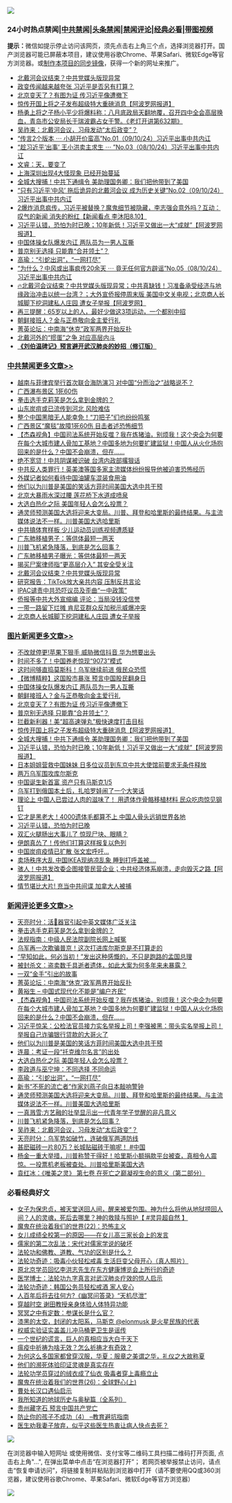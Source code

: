 ![](https://raw.githubusercontent.com/jsvpn/jsproxy/dev/64photo/fqnews-qr.jpg)

<div id="tt">
<h3>24小时热点禁闻|<a href="#%E4%B8%AD%E5%85%B1%E7%A6%81%E9%97%BB%E6%9B%B4%E5%A4%9A%E6%96%87%E7%AB%A0">中共禁闻</a>|<a href="#%E5%9B%BE%E7%89%87%E6%96%B0%E9%97%BB%E6%9B%B4%E5%A4%9A%E6%96%87%E7%AB%A0">头条禁闻</a>|<a href="#%E6%96%B0%E9%97%BB%E8%AF%84%E8%AE%BA%E6%9B%B4%E5%A4%9A%E6%96%87%E7%AB%A0">禁闻评论|<a href="#%E5%BF%85%E7%9C%8B%E7%BB%8F%E5%85%B8%E5%A5%BD%E6%96%87">经典必看</a>|<a href="https://696153.xyz/3" target="_blank">带图视频</a></h3>
<div><b>提示：</b>微信如提示停止访问该网页，须先点击右上角三个点，选择浏览器打开。国产浏览器可能已屏蔽本项目，建议使用谷歌Chrome、苹果Safari、微软Edge等官方浏览器。或<a href="%E5%88%B6%E4%BD%9Cgit%E7%A6%81%E9%97%BB%E9%95%9C%E5%83%8F.md">制作本项目的同步镜像</a>，获得一个新的网址来推广。</div>
<ul>

<li><a href="/cbnews/20240810/2073110.md">北戴河会议结束？中共党媒头版现异常</a></li>
<li><a href="/baitai/20240810/2073103.md">政变传闻越来越夸张 习近平是否另有打算？</a></li>
<li><a href="/topimagenews/20240811/2073219.md">北京变天了？有图为证 传习近平像遭撤下</a></li>
<li><a href="/topimagenews/20240811/2073192.md">惊传开国上将之子发布超级特大重磅消息【阿波罗网报道】</a></li>
<li><a href="/sohnews/20240810/2073062.md">杨勇上将之子杨小平少将爆料称：八月底政局天翻地覆，召开四中全会高层换血，青岛市公安局长于瑞波霸占女干警。《老灯开讲第632期》</a></li>
<li><a href="/comments/20240811/2073193.md">吴祚来：北戴河会议，习母发动“太后政变”？</a></li>
<li><a href="/sohnews/20240810/2073132.md">“传言2个版本 ⋯ 小胡开价蛮高”No.01（09/10/24）习近平出事中共内讧</a></li>
<li><a href="/sohnews/20240811/2073155.md">“趁习近平‘出事’ 王小洪卖主求生 ⋯ ”No.03（08/10/24）习近平出事中共内讧</a></li>
<li><a href="/sohnews/20240810/2073043.md">文睿：天，要变了</a></li>
<li><a href="/cnnews/20240811/2073225.md">上海深圳出现4大怪现象 已经开始蔓延</a></li>
<li><a href="/topimagenews/20240811/2073191.md">全城大搜捕！中共下通缉令 美助理国务卿：我们把他带到了美国</a></li>
<li><a href="/sohnews/20240810/2073138.md">“只有习近平‘中风’ 拖后诡异的北戴河会议 成为历史关键”No.02（09/10/24）习近平出事中共内讧</a></li>
<li><a href="/sohnews/20240811/2073227.md">2爆炸消息疯传，习近平被替换？魔鬼细节被隐藏，李志强会意外吗？互动：叹气的新闻 消失的粉红【新闻看点 李沐阳8.10】</a></li>
<li><a href="/topimagenews/20240811/2073181.md">习近平认错，恐怕为时已晚；10年新低！习近平又做出一大“成就”【阿波罗网报道】</a></li>
<li><a href="/topimagenews/20240811/2073234.md">中国体操女队爆发内讧 两队员为一男人互撕</a></li>
<li><a href="/topimagenews/20240811/2073197.md">普京别无选择 只能靠“合并领土”？</a></li>
<li><a href="/comments/20240811/2073221.md">高瑜：“引蛇出洞”，“一网打尽”</a></li>
<li><a href="/sohnews/20240811/2073153.md">“为什么？中风或出事疯传20余天 ⋯ 竟无任何官方辟谣”No.05（08/10/24）习近平出事中共内讧</a></li>
<li><a href="/sohnews/20240811/2073144.md">🔥北戴河会议结束？中共党媒头版现异常；中共真缺钱！习准备承受经济与地缘政治冲击以统一台湾？；大外宣侨报停周末版 美国中文关电视；北京商人长城脚下挖洞建私人庄园 遭女子举报【阿波罗网】</a></li>
<li><a href="/health/20240810/2073066.md">再三提醒：65岁以上的人，最好少做这3项运动，一个都别中招</a></li>
<li><a href="/topimagenews/20240811/2073233.md">朝鲜接班人？金与正恭敬向金主爱行礼</a></li>
<li><a href="/comments/20240811/2073260.md">菁英论坛：中南海“休克”政军两界开始反扑</a></li>
<li><a href="/ssgc/20240810/2073123.md">北戴河外的“掼蛋”之争 对应高层内斗</a></li>
<li><b><a href="/comments/20200207/1272816.md" target="_blank">《刘伯温碑记》预言避开武汉肺炎的妙招（修订版）</a></b></li>
</ul>
</div>

<div class="catlist">
<h3><a href="/cbnews/" target="_blank">中共禁闻</a><span><a href="/cbnews/" target="_blank" rel="nofollow">更多文章>></a></span></h3>
<ul>
<li><a href="/cbnews/20240811/2073304.md" target="_blank">越南与菲律宾举行首次联合海防演习 对中国“分而治之”战略说不？</a></li>
<li><a href="/cbnews/20240811/2073289.md" target="_blank">广西瀑布景区 1死60伤</a></li>
<li><a href="/comments/20240811/2073284.md" target="_blank">拳击选手克莉芙是怎么拿到金牌的？</a></li>
<li><a href="/cbnews/20240811/2073232.md" target="_blank">山东炭疽或已流传到河北 风险难估</a></li>
<li><a href="/cbnews/20240811/2073272.md" target="_blank">整个中国黑暗无人能幸免！“刀把子”们也纷纷鸣冤</a></li>
<li><a href="/cbnews/20240811/2073271.md" target="_blank">广西景区“魔毯”故障1死60伤 目击者述恐怖细节</a></li>
<li><a href="/comments/20240811/2073258.md" target="_blank">【杰森视角】中国司法系统开始反噬？我在炼猪油，别烦我！这个央企为何要在每个大城市建人骨加工基地？中国多地为何要扩建监狱！中国人从火化场抱回来的是什么？中国不会崩溃，但在&#8230;&#8230;</a></li>
<li><a href="/cbnews/20240811/2073252.md" target="_blank">绝不宽贷！中共阴谋被识破 台湾内政部撂狠话</a></li>
<li><a href="/cbnews/20240811/2073251.md" target="_blank">中共反人类罪行！英美澳等国多家主流媒体纷纷报导他被迫害恐怖经历</a></li>
<li><a href="/cbnews/20240811/2073249.md" target="_blank">外媒记者如何看待中国油罐车混装食用油</a></li>
<li><a href="/comments/20240811/2073239.md" target="_blank">他们以为川普是美国的笑话方菲时间美国大选中共干预</a></li>
<li><a href="/cbnews/20240811/2073235.md" target="_blank">北京大暴雨水深过腰 莲花桥下水道成喷泉</a></li>
<li><a href="/comments/20240811/2073228.md" target="_blank">大选白热化之际 美国年轻人会怎么投票？</a></li>
<li><a href="/comments/20240811/2073212.md" target="_blank">通灵师预测美国大选将迎来大变局。川普、拜登和哈里斯的最终结果。与主流媒体说法不一样。川普美国大选哈里斯</a></li>
<li><a href="/cbnews/20240811/2073205.md" target="_blank">中共搞体育样板 少儿运动员训练视频遭质疑</a></li>
<li><a href="/cbnews/20240811/2073203.md" target="_blank">广东肺移植男子：等供体最短一两天</a></li>
<li><a href="/comments/20240811/2073194.md" target="_blank">川普飞机紧急降落，到底是怎么回事？</a></li>
<li><a href="/cbnews/20240811/2073182.md" target="_blank">广东肺移植男子曝光：等供体最短一两天</a></li>
<li><a href="/cbnews/20240810/2073114.md" target="_blank">揭买尸案律师指“更高层介入” 其安全受关注</a></li>
<li><a href="/cbnews/20240810/2073110.md" target="_blank">北戴河会议结束？中共党媒头版现异常</a></li>
<li><a href="/cbnews/20240810/2073099.md" target="_blank">研究报告：TikTok放大亲共内容 压制反共言论</a></li>
<li><a href="/cbnews/20240810/2073098.md" target="_blank">IPAC谴责中共恐吓议员及歪曲“一中政策”</a></li>
<li><a href="/cbnews/20240810/2073097.md" target="_blank">侨报等中共大外宣缩编 评论：当局没钱没信誉</a></li>
<li><a href="/cbnews/20240810/2073096.md" target="_blank">一带一路留下烂摊 肯尼亚群众反加税示威爆冲突</a></li>
<li><a href="/cbnews/20240810/2073086.md" target="_blank">北京商人长城脚下挖洞建私人庄园 遭女子举报</a></li>

</ul>
</div>
<div class="catlist">
<h3><a href="/topimagenews/" target="_blank">图片新闻</a><span><a href="/topimagenews/" target="_blank" rel="nofollow">更多文章>></a></span></h3>
<ul>
<li><a href="/topimagenews/20240811/2073279.md" target="_blank">不改就停更!苹果下狠手 威胁微信抖音 华为想要出头</a></li>
<li><a href="/topimagenews/20240811/2073278.md" target="_blank">时间不多了！中国养老惊现“9073”模式</a></li>
<li><a href="/topimagenews/20240811/2073270.md" target="_blank">这时间够直捣莫斯科！乌军继续前进 俄民众恐慌</a></li>
<li><a href="/topimagenews/20240811/2073269.md" target="_blank">【微博精粹】这国股市暴涨 预言中国股民翻身日</a></li>
<li><a href="/topimagenews/20240811/2073234.md" target="_blank">中国体操女队爆发内讧 两队员为一男人互撕</a></li>
<li><a href="/topimagenews/20240811/2073233.md" target="_blank">朝鲜接班人？金与正恭敬向金主爱行礼</a></li>
<li><a href="/topimagenews/20240811/2073219.md" target="_blank">北京变天了？有图为证 传习近平像遭撤下</a></li>
<li><a href="/topimagenews/20240811/2073197.md" target="_blank">普京别无选择 只能靠“合并领土”？</a></li>
<li><a href="/topimagenews/20240811/2073196.md" target="_blank">拦截新利器！美“超高速弹丸”极快速度打击目标</a></li>
<li><a href="/topimagenews/20240811/2073192.md" target="_blank">惊传开国上将之子发布超级特大重磅消息【阿波罗网报道】</a></li>
<li><a href="/topimagenews/20240811/2073191.md" target="_blank">全城大搜捕！中共下通缉令 美助理国务卿：我们把他带到了美国</a></li>
<li><a href="/topimagenews/20240811/2073181.md" target="_blank">习近平认错，恐怕为时已晚；10年新低！习近平又做出一大“成就”【阿波罗网报道】</a></li>
<li><a href="/topimagenews/20240810/2072982.md" target="_blank">日本姐姐营救中国妹妹 日多位议员到东京中共大使馆前要求无条件释放</a></li>
<li><a href="/topimagenews/20240810/2072933.md" target="_blank">两万乌军围攻库尔斯克</a></li>
<li><a href="/topimagenews/20240810/2072932.md" target="_blank">中国诞生新首富 资产只有马斯克1/5</a></li>
<li><a href="/topimagenews/20240810/2072924.md" target="_blank">乌军打到俄国本土后，扎哈罗娃闹了一个大笑话</a></li>
<li><a href="/topimagenews/20240810/2072923.md" target="_blank">理论上 中国人已尝过人肉的滋味了！ 用遗体作骨骼移植材料 民众吃肉惊见钢钉</a></li>
<li><a href="/topimagenews/20240810/2072922.md" target="_blank">它才是黑老大！4000遗体毛都算不上 中国人骨头远销世界各地</a></li>
<li><a href="/topimagenews/20240810/2072921.md" target="_blank">习近平认错，恐怕为时已晚</a></li>
<li><a href="/topimagenews/20240810/2072896.md" target="_blank">双汇火腿肠出大事儿了 惊现尸块、眼睛？</a></li>
<li><a href="/topimagenews/20240810/2072880.md" target="_blank">伊朗真怂了！传他们打算这样报复以色列</a></li>
<li><a href="/topimagenews/20240810/2072862.md" target="_blank">中国炭疽疫情已扩散 张文宏呼吁…</a></li>
<li><a href="/topimagenews/20240810/2072848.md" target="_blank">卖场秩序大乱 中国IKEA现纳凉乱象 睡到打呼盖被….</a></li>
<li><a href="/topimagenews/20240810/2072847.md" target="_blank">骇人！中共发改委企图接管民营企业；中共经济体系崩溃，走向毁灭之路【阿波罗网报道】</a></li>
<li><a href="/topimagenews/20240810/2072800.md" target="_blank">情节堪比大片! 充当中共间谍 加拿大人被捕</a></li>

</ul>
</div>
<div class="catlist">
<h3><a href="/comments/" target="_blank">新闻评论</a><span><a href="/comments/" target="_blank" rel="nofollow">更多文章>></a></span></h3>
<ul>
<li><a href="/comments/20240811/2073288.md" target="_blank">天亮时分：活🫳器官引起中英文媒体广泛关注</a></li>
<li><a href="/comments/20240811/2073284.md" target="_blank">拳击选手克莉芙是怎么拿到金牌的？</a></li>
<li><a href="/comments/20240811/2073274.md" target="_blank">法规指南：中级人民法院副院长网上喊冤</a></li>
<li><a href="/comments/20240811/2073273.md" target="_blank">乌军再一次欺骗普京！这次打进库尔斯克是不打算走的</a></li>
<li><a href="/comments/20240811/2073263.md" target="_blank">“早知如此，何必当初！”发出这种感慨的，不只是跑路的孟国总理</a></li>
<li><a href="/comments/20240811/2073262.md" target="_blank">被封杀文：盗卖数千具逝者遗体，如此大案为何多年来未暴露？</a></li>
<li><a href="/comments/20240811/2073261.md" target="_blank">一双“金手”引出的故事</a></li>
<li><a href="/comments/20240811/2073260.md" target="_blank">菁英论坛：中南海“休克”政军两界开始反扑</a></li>
<li><a href="/comments/20240811/2073259.md" target="_blank">黄裕生 &#8211; 中国式现代化不能是”编户齐民”</a></li>
<li><a href="/comments/20240811/2073258.md" target="_blank">【杰森视角】中国司法系统开始反噬？我在炼猪油，别烦我！这个央企为何要在每个大城市建人骨加工基地？中国多地为何要扩建监狱！中国人从火化场抱回来的是什么？中国不会崩溃，但在&#8230;&#8230;</a></li>
<li><a href="/comments/20240811/2073247.md" target="_blank">习近平惊呆：公检法官员接力实名举报上司！李强被黑：带头实名举报上司！举报自己诈骗银行贷款的大哥火了</a></li>
<li><a href="/comments/20240811/2073239.md" target="_blank">他们以为川普是美国的笑话方菲时间美国大选中共干预</a></li>
<li><a href="/comments/20240811/2073236.md" target="_blank">连晨：考证一段“托克维尔名言”的出处</a></li>
<li><a href="/comments/20240811/2073228.md" target="_blank">大选白热化之际 美国年轻人会怎么投票？</a></li>
<li><a href="/comments/20240811/2073222.md" target="_blank">李政道与巫宁坤：不同选择 不同命运</a></li>
<li><a href="/comments/20240811/2073221.md" target="_blank">高瑜：“引蛇出洞”，“一网打尽”</a></li>
<li><a href="/comments/20240811/2073220.md" target="_blank">新书“不死的流亡者”作家刘燕子向日本敲响警钟</a></li>
<li><a href="/comments/20240811/2073212.md" target="_blank">通灵师预测美国大选将迎来大变局。川普、拜登和哈里斯的最终结果。与主流媒体说法不一样。川普美国大选哈里斯</a></li>
<li><a href="/comments/20240811/2073208.md" target="_blank">一真溅雪:方艺融的壮举显示出一代青年学子觉醒的非凡意义</a></li>
<li><a href="/comments/20240811/2073194.md" target="_blank">川普飞机紧急降落，到底是怎么回事？</a></li>
<li><a href="/comments/20240811/2073193.md" target="_blank">吴祚来：北戴河会议，习母发动“太后政变”？</a></li>
<li><a href="/comments/20240810/2073134.md" target="_blank">天亮时分：乌军势如破竹，连破俄军两道防线</a></li>
<li><a href="/comments/20240810/2073133.md" target="_blank">甚麽磁砖一片80万？长城贴磁砖干嘛呢！ #中国</a></li>
<li><a href="/comments/20240810/2073084.md" target="_blank">杨金一重大举措，川普称赞干得好！哈里斯小额捐款平台被查，真相令人震惊。一投票机老板被查处。川普哈里斯美国大选</a></li>
<li><a href="/comments/20240810/2073082.md" target="_blank">袁红冰：《唯美之灵》 第七卷 在死亡之巅凝视生命的意义（第二部分）</a></li>

</ul>
</div>

<div class="catlist">
<h3>必看经典好文</h3>
<ul>
<li><a href="/comments/20211012/1636544.md" target="_blank">女子为保忠贞，被天堂送回人间，醒来被爱包围。神为什么将他从地狱捞回人间？人的灵魂，死后去哪里？神的救赎与照护【 #灵异超自然 】</a></li>
<li><a href="/comments/20180804/981524.md" target="_blank">魔鬼在统治着我们的世界(22)：恐怖主义</a></li>
<li><a href="/comments/20210801/1597741.md" target="_blank">女儿成绩全校第一的原因——在女儿高三家长会上的发言</a></li>
<li><a href="/tculture/20181126/1037279.md" target="_blank">儒家的第二次乱法：宋代对儒家学说的破坏</a></li>
<li><a href="/comments/20220329/1711172.md" target="_blank">法轮功和佛教、道教、气功的区别是什么？</a></li>
<li><a href="/comments/20220506/1729215.md" target="_blank">法轮功奇迹：吸毒小伙轻松戒毒 生活巨变父母开心（真人照片）</a></li>
<li><a href="/topimagenews/20240511/2035423.md" target="_blank">原北京学员回忆李洪志先生在东方健康博览会上所行的奇迹</a></li>
<li><a href="/comments/20200820/1382989.md" target="_blank">医学博士：法轮功九字真言对武汉肺炎疗效的惊人启示</a></li>
<li><a href="/comments/20220710/1756469.md" target="_blank">法轮功奇迹：韩国公务员轻松戒酒 家人安心</a></li>
<li><a href="/comments/20210228/1495257.md" target="_blank">人百年后将去往何方?《幽冥问答录》“天机尽泄”</a></li>
<li><a href="/topimagenews/20200514/1328456.md" target="_blank">穿越时空 谢田教授亲身体验人体特异功能</a></li>
<li><a href="/tculture/20200812/1378929.md" target="_blank">冥冥之中有定数：参谋长是什么官？</a></li>
<li><a href="/cbnews/20211017/1639766.md" target="_blank">漆黑的太空，封闭的太阳系，马斯克 @elonmusk 是火星民族的代表</a></li>
<li><a href="/comments/20130625/144080.md" target="_blank">权威实验证实盖盖儿冲马桶更卫生是谣传</a></li>
<li><a href="/comments/20200621/1348067.md" target="_blank">一个世纪的谎言，巨人的真相应当大白于天下</a></li>
<li><a href="/comments/20200502/1322275.md" target="_blank">瘟疫中祈祷为啥无效？怎么祈祷才有奇效？</a></li>
<li><a href="/comments/20220726/1762946.md" target="_blank">为何这么多国家都曾穿汉服，华夏：服章之美谓之华，礼仪之大故称夏</a></li>
<li><a href="/ssgc/20220828/1777549.md" target="_blank">他们的濒死体验印证灵魂是真实存在</a></li>
<li><a href="/comments/20210317/1506773.md" target="_blank">法轮功学员穿过的绒衣成了仙衣 吸毒者穿上毒瘾立止</a></li>
<li><a href="/comments/20181210/1044798.md" target="_blank">魔鬼在统治着我们的世界(26)：全球野心(上)</a></li>
<li><a href="/comments/20230417/1873184.md" target="_blank">曹处长汉口遇仙启示</a></li>
<li><a href="/comments/20220601/1740278.md" target="_blank">我所知道的地球历史与奥秘篇（全系列）</a></li>
<li><a href="/comments/20210226/1494382.md" target="_blank">贵州藏字石 预言中国共产党亡</a></li>
<li><a href="/comments/20230918/1935212.md" target="_blank">防止你的孩子不成功（4） &#8211;教育避坑指南</a></li>
<li><a href="/comments/20240418/2026391.md" target="_blank">医生劝我妻子放弃，似乎这些医生热衷让病人快点去死？</a></li>

</ul>
</div>

![](https://raw.githubusercontent.com/jsvpn/jsproxy/dev/64photo/fqnews-qr.jpg)

在浏览器中输入短网址 或使用微信、支付宝等二维码工具扫描二维码打开页面, 点击右上角"...", 在弹出菜单中点击“在浏览器打开”； 若网页被举报禁止访问，请点击“恢复申请访问”，将链接复制并粘贴到浏览器中打开（请不要使用QQ或360浏览器，建议使用谷歌Chrome、苹果Safari、微软Edge等官方浏览器）

![](https://raw.githubusercontent.com/jsvpn/jsproxy/dev/64photo/wx.jpg)